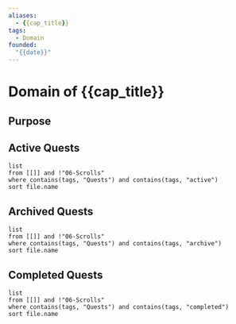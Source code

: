 ```yaml
---
aliases: 
  - {{cap_title}}
tags:
  - Domain
founded:
  "{{date}}"
---
```

# Domain of {{cap_title}}
## Purpose

## Active Quests
```dataview
list
from [[]] and !"06-Scrolls"
where contains(tags, "Quests") and contains(tags, "active")
sort file.name
```
## Archived Quests
```dataview
list
from [[]] and !"06-Scrolls"
where contains(tags, "Quests") and contains(tags, "archive")
sort file.name
```
## Completed Quests
```dataview
list
from [[]] and !"06-Scrolls"
where contains(tags, "Quests") and contains(tags, "completed")
sort file.name
```
